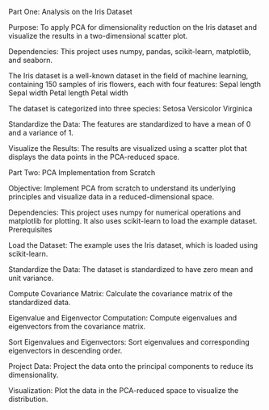 Part One: Analysis on the Iris Dataset

Purpose: To apply PCA for dimensionality reduction on the Iris dataset and visualize the results in a two-dimensional scatter plot.

Dependencies: This project uses numpy, pandas, scikit-learn, matplotlib, and seaborn.

The Iris dataset is a well-known dataset in the field of machine learning, containing 150 samples of iris flowers, each with four features:
Sepal length
Sepal width
Petal length
Petal width

The dataset is categorized into three species:
Setosa
Versicolor
Virginica

Standardize the Data: The features are standardized to have a mean of 0 and a variance of 1.

Visualize the Results: The results are visualized using a scatter plot that displays the data points in the PCA-reduced space.


Part Two: PCA Implementation from Scratch

Objective: Implement PCA from scratch to understand its underlying principles and visualize data in a reduced-dimensional space.

Dependencies: This project uses numpy for numerical operations and matplotlib for plotting. It also uses scikit-learn to load the example dataset.
Prerequisites

Load the Dataset: The example uses the Iris dataset, which is loaded using scikit-learn.

Standardize the Data: The dataset is standardized to have zero mean and unit variance.

Compute Covariance Matrix: Calculate the covariance matrix of the standardized data.

Eigenvalue and Eigenvector Computation: Compute eigenvalues and eigenvectors from the covariance matrix.

Sort Eigenvalues and Eigenvectors: Sort eigenvalues and corresponding eigenvectors in descending order.

Project Data: Project the data onto the principal components to reduce its dimensionality.

Visualization: Plot the data in the PCA-reduced space to visualize the distribution.

